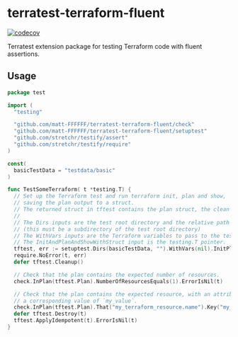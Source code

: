 # terratest-terraform-fluent

[![codecov](https://codecov.io/gh/matt-FFFFFF/terratest-terraform-fluent/branch/main/graph/badge.svg?token=T06F6LV6Z9)](https://codecov.io/gh/matt-FFFFFF/terratest-terraform-fluent)

Terratest extension package for testing Terraform code with fluent assertions.

## Usage

```go
package test

import (
  "testing"

  "github.com/matt-FFFFFF/terratest-terraform-fluent/check"
  "github.com/matt-FFFFFF/terratest-terraform-fluent/setuptest"
  "github.com/stretchr/testify/assert"
  "github.com/stretchr/testify/require"
)

const(
  basicTestData = "testdata/basic"
)

func TestSomeTerraform( t *testing.T) {
  // Set up the Terraform test and run terraform init, plan and show,
  // saving the plan output to a struct.
  // The returned struct in tftest contains the plan struct, the clean up func and any errors.
  //
  // The Dirs inputs are the test root directory and the relative path to the test code.
  // (this must be a subdirectory of the test root directory)
  // The WithVars inputs are the Terraform variables to pass to the test.
  // The InitAndPlanAndShowWithStruct input is the testing.T pointer.
  tftest, err := setuptest.Dirs(basicTestData, "").WithVars(nil).InitPlanShow(t)
  require.NoError(t, err)
  defer tftest.Cleanup()

  // Check that the plan contains the expected number of resources.
  check.InPlan(tftest.Plan).NumberOfResourcesEquals(1).ErrorIsNil(t)

  // Check that the plan contains the expected resource, with an attribute called `my_attribute` and
  // a corresponding value of `my_value`.
  check.InPlan(tftest.Plan).That("my_terraform_resource.name").Key("my_attribute").HasValue("my_value").ErrorIsNil(t)
  defer tftest.Destroy(t)
  tftest.ApplyIdempotent(t).ErrorIsNil(t)
}
```
